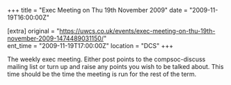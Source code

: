 +++
title = "Exec Meeting on Thu 19th November 2009"
date = "2009-11-19T16:00:00Z"

[extra]
original = "https://uwcs.co.uk/events/exec-meeting-on-thu-19th-november-2009-1474489031150/"    
ent_time = "2009-11-19T17:00:00Z"
location = "DCS"
+++

The weekly exec meeting. Either post points to the compsoc-discuss mailing list or turn up and raise any points you wish to be talked about. This time should be the time the meeting is run for the rest of the term.

